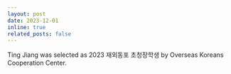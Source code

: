 ```yaml
---
layout: post
date: 2023-12-01
inline: true
related_posts: false
---
```


Ting Jiang was selected as 2023 재외동포 초청장학생 by Overseas Koreans Cooperation Center.